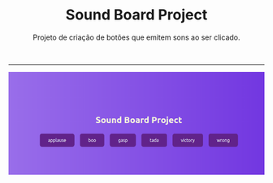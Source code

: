 <h1 align="center"> Sound Board Project </h1>

<p align="center"> Projeto de criação de botões que emitem sons ao ser clicado.</p>

</br> <hr>

<p align = "center"><img src= "./.github/Sound_Board_Project.png"></p>

